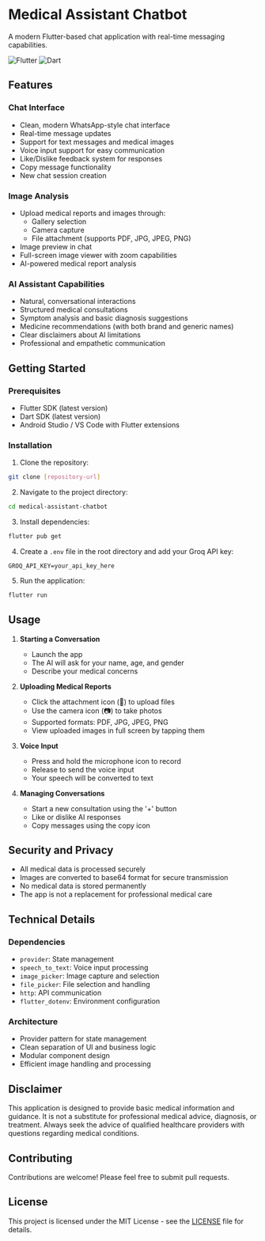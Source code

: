 # Medical Assistant Chatbot

A modern Flutter-based chat application with real-time messaging capabilities.

![Flutter](https://img.shields.io/badge/Flutter-02569B?style=for-the-badge&logo=flutter&logoColor=white)
![Dart](https://img.shields.io/badge/Dart-0175C2?style=for-the-badge&logo=dart&logoColor=white)

## Features

### Chat Interface
- Clean, modern WhatsApp-style chat interface
- Real-time message updates
- Support for text messages and medical images
- Voice input support for easy communication
- Like/Dislike feedback system for responses
- Copy message functionality
- New chat session creation

### Image Analysis
- Upload medical reports and images through:
  - Gallery selection
  - Camera capture
  - File attachment (supports PDF, JPG, JPEG, PNG)
- Image preview in chat
- Full-screen image viewer with zoom capabilities
- AI-powered medical report analysis

### AI Assistant Capabilities
- Natural, conversational interactions
- Structured medical consultations
- Symptom analysis and basic diagnosis suggestions
- Medicine recommendations (with both brand and generic names)
- Clear disclaimers about AI limitations
- Professional and empathetic communication

## Getting Started

### Prerequisites

- Flutter SDK (latest version)
- Dart SDK (latest version)
- Android Studio / VS Code with Flutter extensions

### Installation

1. Clone the repository:
```bash
git clone [repository-url]
```

2. Navigate to the project directory:
```bash
cd medical-assistant-chatbot
```

3. Install dependencies:
```bash
flutter pub get
```

4. Create a `.env` file in the root directory and add your Groq API key:
```
GROQ_API_KEY=your_api_key_here
```

5. Run the application:
```bash
flutter run
```

## Usage

1. **Starting a Conversation**
   - Launch the app
   - The AI will ask for your name, age, and gender
   - Describe your medical concerns

2. **Uploading Medical Reports**
   - Click the attachment icon (📎) to upload files
   - Use the camera icon (📷) to take photos
   - Supported formats: PDF, JPG, JPEG, PNG
   - View uploaded images in full screen by tapping them

3. **Voice Input**
   - Press and hold the microphone icon to record
   - Release to send the voice input
   - Your speech will be converted to text

4. **Managing Conversations**
   - Start a new consultation using the '+' button
   - Like or dislike AI responses
   - Copy messages using the copy icon

## Security and Privacy

- All medical data is processed securely
- Images are converted to base64 format for secure transmission
- No medical data is stored permanently
- The app is not a replacement for professional medical care

## Technical Details

### Dependencies
- `provider`: State management
- `speech_to_text`: Voice input processing
- `image_picker`: Image capture and selection
- `file_picker`: File selection and handling
- `http`: API communication
- `flutter_dotenv`: Environment configuration

### Architecture
- Provider pattern for state management
- Clean separation of UI and business logic
- Modular component design
- Efficient image handling and processing

## Disclaimer

This application is designed to provide basic medical information and guidance. It is not a substitute for professional medical advice, diagnosis, or treatment. Always seek the advice of qualified healthcare providers with questions regarding medical conditions.

## Contributing

Contributions are welcome! Please feel free to submit pull requests.

## License

This project is licensed under the MIT License - see the [LICENSE](LICENSE) file for details.


